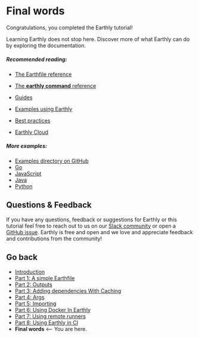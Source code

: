 # Final words

Congratulations, you completed the Earthly tutorial!

Learning Earthly does not stop here. Discover more of what Earthly can do by exploring the documentation.

##### Recommended reading:

- [The Earthfile reference](../earthfile/earthfile.md)
- [The **earthly command** reference](../earthly-command/earthly-command.md)
- [Guides](https://tinyurl.com/2p8cpnxv) <!-- should be ../earthfile/guides but gitbook produces a 404 link for this -->

- [Examples using Earthly](../examples/examples.md)
- [Best practices](../guides/best-practices.md)

- [Earthly Cloud](https://cloud.earthly.dev/)

##### More examples:

- [Examples directory on GitHub](https://github.com/earthbuild/earthbuild/tree/main/examples)
- [Go](https://github.com/earthbuild/earthbuild/tree/main/examples/go)
- [JavaScript](https://github.com/earthbuild/earthbuild/tree/main/examples/js)
- [Java](https://github.com/earthbuild/earthbuild/tree/main/examples/java)
- [Python](https://github.com/earthbuild/earthbuild/tree/main/examples/python)

## Questions & Feedback

If you have any questions, feedback or suggestions for Earthly or this tutorial feel free to reach out to us on our [Slack community](https://earthly.dev/slack) or open a [GitHub issue](https://github.com/earthly/earthly/issues). Earthly is free and open and we love and appreciate feedback and contributions from the community!

## Go back

- [Introduction](./basics.md)
- [Part 1: A simple Earthfile](./part-1-a-simple-earthfile.md)
- [Part 2: Outputs](./part-2-outputs.md)
- [Part 3: Adding dependencies With Caching](./part-3-adding-dependencies-with-caching.md)
- [Part 4: Args](./part-4-args.md)
- [Part 5: Importing](./part-5-importing.md)
- [Part 6: Using Docker In Earthly](./part-6-using-docker-with-earthly.md)
- [Part 7: Using remote runners](./part-7-using-remote-runners.md)
- [Part 8: Using Earthly in CI](./part-8a-using-earthly-in-your-current-ci.md)
- **Final words** <-- You are here.
